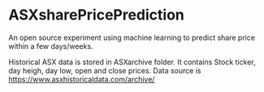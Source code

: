 # ASXsharePricePrediction
An open source experiment using machine learning to predict share price within a few days/weeks.

Historical ASX data is stored in ASXarchive folder. It contains Stock ticker, day heigh, day low, open and close prices. Data source is https://www.asxhistoricaldata.com/archive/

